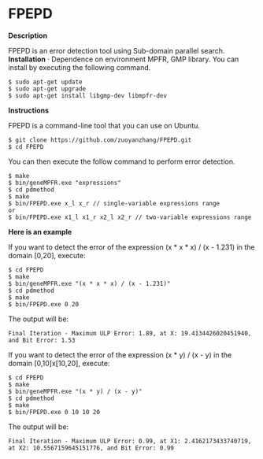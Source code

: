 # FPEPD
**Description**

FPEPD is an error detection tool using Sub-domain parallel search.
**Installation**
· Dependence on environment
MPFR, GMP library. You can install by executing the following command.

```
$ sudo apt-get update
$ sudo apt-get upgrade
$ sudo apt-get install libgmp-dev libmpfr-dev
```

**Instructions**

FPEPD is a command-line tool that you can use on Ubuntu.
```
$ git clone https://github.com/zuoyanzhang/FPEPD.git
$ cd FPEPD
```
You can then execute the follow command to perform error detection.
```
$ make
$ bin/geneMPFR.exe "expressions"
$ cd pdmethod
$ make
$ bin/FPEPD.exe x_l x_r // single-variable expressions range
or
$ bin/FPEPD.exe x1_l x1_r x2_l x2_r // two-variable expressions range
```
**Here is an example**

If you want to detect the error of the expression (x * x * x) / (x - 1.231) in the domain [0,20], execute:
```
$ cd FPEPD
$ make
$ bin/geneMPFR.exe "(x * x * x) / (x - 1.231)"
$ cd pdmethod
$ make
$ bin/FPEPD.exe 0 20
```
The output will be:
```
Final Iteration - Maximum ULP Error: 1.89, at X: 19.4134426020451940, and Bit Error: 1.53
```
If you want to detect the error of the expression (x * y) / (x - y) in the domain [0,10]x[10,20], execute:
```
$ cd FPEPD
$ make
$ bin/geneMPFR.exe "(x * y) / (x - y)"
$ cd pdmethod
$ make
$ bin/FPEPD.exe 0 10 10 20
```
The output will be:
```
Final Iteration - Maximum ULP Error: 0.99, at X1: 2.4162173433740719, at X2: 10.5567159645151776, and Bit Error: 0.99
```


